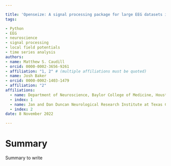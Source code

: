 ```yaml
---

title: 'Openseize: A signal processing package for large EEG datasets in Python'
tags:

- Python
- EEG
- neuroscience
- signal processing
- local field potentials
- time series analysis
authors:
- name: Matthew S. Caudill
- orcid: 0000-0002-3656-9261
- affiliation: "1, 2" # (multiple affiliations must be quoted)
- name: Josh Baker
- orcid: 0000-0002-1403-1479
- affiliation: "2"
affiliations:
  - name: Department of Neuroscience, Baylor College of Medicine, Houston, TX, USA
  - index: 1
  - name: Jan and Dan Duncan Neurological Research Institute at Texas Childrens Hospital, Houston, TX, USA
  - index: 2
date: 8 November 2022

---
```


# Summary

Summary to write

